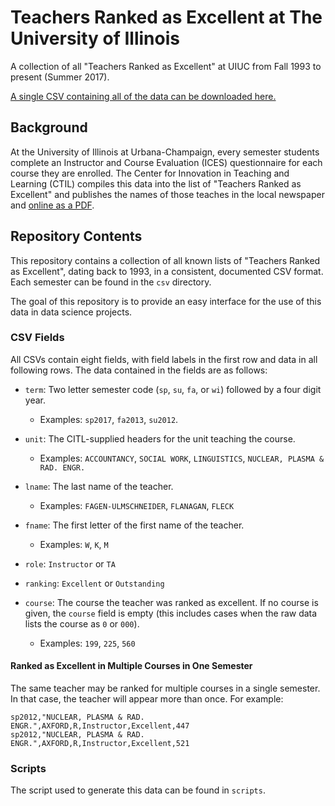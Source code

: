 # Teachers Ranked as Excellent at The University of Illinois

A collection of all "Teachers Ranked as Excellent" at UIUC from Fall 1993 to present (Summer 2017).

[A single CSV containing all of the data can be downloaded here.][Single_PDF_Download]

[Single_PDF_Download]: https://raw.githubusercontent.com/wadefagen/Teachers-Ranked-As-Excellent-UIUC/master/TRE-UIUC-AllYears.csv


## Background

At the University of Illinois at Urbana-Champaign, every semester students complete an Instructor and Course Evaluation (ICES) questionnaire for each course they are enrolled.  The Center for Innovation in Teaching and Learning (CTIL) compiles this data into the list of "Teachers Ranked as Excellent" and publishes the names of those teaches in the local newspaper and [online as a PDF][TRE_CITL].

[TRE_CITL]: http://citl.illinois.edu/citl-101/measurement-evaluation/teaching-evaluation/teaching-evaluations-(ices)/teachers-ranked-as-excellent


## Repository Contents

This repository contains a collection of all known lists of "Teachers Ranked as Excellent", dating back to 1993, in a consistent, documented CSV format.  Each semester can be found in the `csv` directory.

The goal of this repository is to provide an easy interface for the use of this data in data science projects.

### CSV Fields

All CSVs contain eight fields, with field labels in the first row and data in all following rows.  The data contained in the fields are as follows:

- `term`: Two letter semester code (`sp`, `su`, `fa`, or `wi`) followed by a four digit year.
  * Examples: `sp2017`, `fa2013`, `su2012`.

- `unit`: The CITL-supplied headers for the unit teaching the course.
  * Examples: `ACCOUNTANCY`, `SOCIAL WORK`, `LINGUISTICS`, `NUCLEAR, PLASMA & RAD. ENGR.`

- `lname`: The last name of the teacher.
  * Examples: `FAGEN-ULMSCHNEIDER`, `FLANAGAN`, `FLECK`

- `fname`: The first letter of the first name of the teacher.
  * Examples: `W`, `K`, `M`

- `role`: `Instructor` or `TA`

- `ranking`: `Excellent` or `Outstanding`

- `course`: The course the teacher was ranked as excellent.  If no course is given, the `course` field is empty (this includes cases when the raw data lists the course as `0` or `000`).
  * Examples: `199`, `225`, `560`


#### Ranked as Excellent in Multiple Courses in One Semester

The same teacher may be ranked for multiple courses in a single semester.  In that case, the teacher will appear more than once.  For example:
```
sp2012,"NUCLEAR, PLASMA & RAD. ENGR.",AXFORD,R,Instructor,Excellent,447
sp2012,"NUCLEAR, PLASMA & RAD. ENGR.",AXFORD,R,Instructor,Excellent,521
```


### Scripts

The script used to generate this data can be found in `scripts`.
